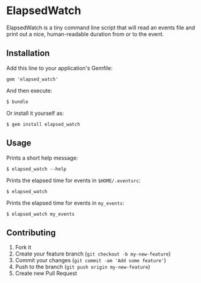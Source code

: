 # ElapsedWatch

ElapsedWatch is a tiny command line script that will read an events
file and print out a nice, human-readable duration from or to the event.

## Installation

Add this line to your application's Gemfile:

    gem 'elapsed_watch'

And then execute:

    $ bundle

Or install it yourself as:

    $ gem install elapsed_watch

## Usage

Prints a short help message:

    $ elapsed_watch --help

Prints the elapsed time for events in `$HOME/.eventsrc`:

    $ elapsed_watch

Prints the elapsed time for events in `my_events`:

    $ elapsed_watch my_events

## Contributing

1. Fork it
2. Create your feature branch (`git checkout -b my-new-feature`)
3. Commit your changes (`git commit -am 'Add some feature'`)
4. Push to the branch (`git push origin my-new-feature`)
5. Create new Pull Request
